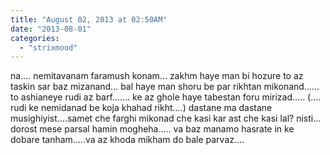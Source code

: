 ```yaml
---
title: "August 02, 2013 at 02:50AM"
date: "2013-08-01"
categories: 
  - "strixmood"
---
```


na.... nemitavanam faramush konam... zakhm haye man bi hozure to az taskin sar baz mizanand... bal haye man shoru be par rikhtan mikonand...... to ashianeye rudi az barf....... ke az ghole haye tabestan foru mirizad..... (.... rudi ke nemidanad be koja khahad rikht....) dastane ma dastane musighiyist....samet che farghi mikonad che kasi kar ast che kasi lal? nisti... dorost mese parsal hamin mogheha..... va baz manamo hasrate in ke dobare tanham.....va az khoda mikham do bale parvaz....
